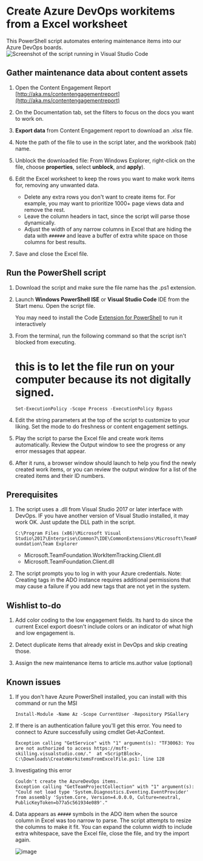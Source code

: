 # Create Azure DevOps workitems from a Excel worksheet

This PowerShell script  automates entering maintenance items into our Azure DevOps boards.
![Screenshot of the script running in Visual Studio Code](https://user-images.githubusercontent.com/5067358/195956233-feac7ab6-0a9f-437c-8473-8fa2752c5df1.png)

## Gather maintenance data about content assets

1. Open the Content Engagement Report [http://aka.ms/contentengagementreport](http://aka.ms/contentengagementreport)

2. On the Documentation tab, set the filters to focus on the docs you want to work on.

3. **Export data** from Content Engagement report to download an .xlsx file.

4. Note the path of the file to use in the script later, and the workbook (tab) name.

5. Unblock the downloaded file: From Windows Explorer, right-click on the file, choose **properties**, select **unblock**, and **apply**).

6. Edit the Excel worksheet to keep the rows you want to make work items for, removing any unwanted data.

   - Delete any extra rows you don't want to create items for. For example, you may want to prioritize 1000+ page views data and remove the rest.
   - Leave the column headers in tact, since the script will parse those dynamically.
   - Adjust the width of any narrow columns in Excel that are hiding the data with `######` and leave a buffer of extra white space on those columns for best results.

7. Save and close the Excel file.

## Run the PowerShell script

1. Download the script and make sure the file name has the .ps1 extension.

2. Launch **Windows PowerShell ISE** or **Visual Studio Code** IDE from the Start menu. Open the script file.

   You may need to install the Code [Extension for PowerShell](https://marketplace.visualstudio.com/items?itemName=ms-vscode.PowerShell) to run it interactively

3. From the terminal, run the following command so that the script isn't blocked from executing.

   # this is to let the file run on your computer because its not digitally signed. 
   `Set-ExecutionPolicy -Scope Process -ExecutionPolicy Bypass`

4. Edit the string parameters at the top of the script to customize to your liking. Set the mode to do freshness or content engagement settings.

5. Play the script to parse the Excel file and create work items automatically. Review the Output window to see the progress or any error messages that appear.

6. After it runs, a browser window should launch to help you find the newly created work items, or you can review the output window for a list of the created items and their ID numbers.

## Prerequisites

1. The script uses a .dll from Visual Studio 2017 or later interface with DevOps. IF you have another version of Visual Studio installed, it may work OK. Just update the DLL path in the script.

   `C:\Program Files (x86)\Microsoft Visual Studio\2017\Enterprise\Common7\IDE\CommonExtensions\Microsoft\TeamFoundation\Team Explorer`
   - Microsoft.TeamFoundation.WorkItemTracking.Client.dll
   - Microsoft.TeamFoundation.Client.dll

2. The script prompts you to log in with your Azure credentials.
Note:  Creating tags in the ADO instance requires additional permissions that may cause a failure if you add new tags that are not yet in the system.

## Wishlist to-do

1. Add color coding to the low engagement fields. Its hard to do since the current Excel export doesn't include colors or an indicator of what high and low engagement is.

2. Detect duplicate items that already exist in DevOps and skip creating those.

3. Assign the new maintenance items to article ms.author value (optional)

## Known issues

1. If you don't have Azure PowerShell installed, you can install with this command or run the MSI

   `Install-Module -Name Az -Scope CurrentUser -Repository PSGallery`

2. If there is an authentication failure you'll get this error. You need to connect to Azure successfully using cmdlet Get-AzContext.

   ```output
   Exception calling "GetService" with "1" argument(s): "TF30063: You are not authorized to access https://msft-skilling.visualstudio.com/."  at <ScriptBlock>, C:\Downloads\CreateWorkitemsFromExcelFile.ps1: line 128
   ```

3. Investigating this error

   ```output
   Couldn't create the AzureDevOps items.
   Exception calling "GetTeamProjectCollection" with "1" argument(s): "Could not load type 'System.Diagnostics.Eventing.EventProvider' from assembly 'System.Core, Version=4.0.0.0, Culture=neutral, PublicKeyToken=b77a5c561934e089'."
   ```

4. Data appears as `#####` symbols in the ADO item when the source column in Excel was too narrow to parse. The script attempts to resize the columns to make it fit. You can expand the column width to include extra whitespace, save the Excel file, close the file, and try the import again.

   ![image](https://user-images.githubusercontent.com/5067358/195960464-7f4bb326-a5ea-43fa-9b92-b4c76788f54f.png)
